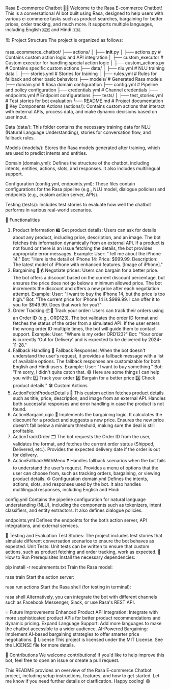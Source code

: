 Rasa E-commerce Chatbot 🤖🛒
Welcome to the Rasa E-commerce Chatbot! This is a conversational AI bot built using Rasa, designed to help users with various e-commerce tasks such as product searches, bargaining for better prices, order tracking, and much more. It supports multiple languages, including English 🇬🇧 and Hindi 🇮🇳.

🏗️ Project Structure
The project is organized as follows:

rasa_ecommerce_chatbot/
├── actions/
│   ├── __init__.py
│   ├── actions.py       # Contains custom action logic and API integration
│   ├── custom_executor  # Custom executor for handling special action logic
│   ├── custom_actions.py # Contains specific custom actions
├── data/
│   ├── nlu.yml          # NLU training data
│   ├── stories.yml      # Stories for training
│   ├── rules.yml        # Rules for fallback and other basic behaviors
├── models/              # Generated Rasa models
├── domain.yml           # Rasa domain configuration
├── config.yml           # Pipeline and policy configuration
├── credentials.yml      # Channel credentials
├── endpoints.yml        # Endpoint configurations
├── tests/
│   ├── test_stories.yml # Test stories for bot evaluation
└── README.md            # Project documentation
📂 Key Components
Actions (actions/): Contains custom actions that interact with external APIs, process data, and make dynamic decisions based on user input.

Data (data/): This folder contains the necessary training data for NLU (Natural Language Understanding), stories for conversation flow, and fallback rules.

Models (models/): Stores the Rasa models generated after training, which are used to predict intents and entities.

Domain (domain.yml): Defines the structure of the chatbot, including intents, entities, actions, slots, and responses. It also includes multilingual support.

Configuration (config.yml, endpoints.yml): These files contain configurations for the Rasa pipeline (e.g., NLU model, dialogue policies) and endpoints (e.g., custom action server, APIs).

Testing (tests/): Includes test stories to evaluate how well the chatbot performs in various real-world scenarios.

🚀 Functionalities
1. Product Information 🛍️
Get product details: Users can ask for details about any product, including price, description, and an image.
The bot fetches this information dynamically from an external API.
If a product is not found or there is an issue fetching the details, the bot provides appropriate error messages.
Example:
User: "Tell me about the iPhone 14."
Bot: "Here is the detail of iPhone 14: Price: $999.99. Description: The latest model of iPhone with enhanced features. [Image of iPhone]."
2. Bargaining 🤝💰
Negotiate prices: Users can bargain for a better price. The bot offers a discount based on the current discount percentage, but ensures the price does not go below a minimum allowed price.
The bot increments the discount and offers a new price after each negotiation attempt.
Example:
User: "I want to buy the iPhone 14, but the price is too high."
Bot: "The current price for iPhone 14 is $999.99. I can offer it to you for $949.99. Does that work for you?"
3. Order Tracking 📦🚚
Track your order: Users can track their orders using an Order ID (e.g., ORD123).
The bot validates the order ID format and fetches the status of the order from a simulated API.
If the user enters the wrong order ID multiple times, the bot will guide them to contact support.
Example:
User: "Where is my order ORD123?"
Bot: "Your order is currently 'Out for Delivery' and is expected to be delivered by 2024-11-28."
4. Fallback Handling 🚨
Fallback Responses: When the bot doesn't understand the user's request, it provides a fallback message with a list of available options.
The fallback responses are customizable for both English and Hindi users.
Example:
User: "I want to buy something."
Bot: "I'm sorry, I didn't quite catch that. 😅 Here are some things I can help you with: 1️⃣ Track your order 2️⃣ Bargain for a better price 3️⃣ Check product details."
🛠️ Custom Actions
1. ActionFetchProductDetails 📄
This custom action fetches product details such as title, price, description, and image from an external API.
Handles both successful responses and error handling in case the product is not found.
2. ActionBargainLogic 💸
Implements the bargaining logic. It calculates the discount for a product and suggests a new price.
Ensures the new price doesn't fall below a minimum threshold, making sure the deal is still profitable.
3. ActionTrackOrder 🗂️
The bot requests the Order ID from the user, validates the format, and fetches the current order status (Shipped, Delivered, etc.).
Provides the expected delivery date if the order is out for delivery.
4. ActionFallbackWithMenu ❓
Handles fallback scenarios when the bot fails to understand the user’s request.
Provides a menu of options that the user can choose from, such as tracking orders, bargaining, or viewing product details.
⚙️ Configuration
domain.yml
Defines the intents, actions, slots, and responses used by the bot. It also handles multilingual responses, including English and Hindi.

config.yml
Contains the pipeline configuration for natural language understanding (NLU), including the components such as tokenizers, intent classifiers, and entity extractors. It also defines dialogue policies.

endpoints.yml
Defines the endpoints for the bot’s action server, API integrations, and external services.

🧪 Testing and Evaluation
Test Stories: The project includes test stories that simulate different conversation scenarios to ensure the bot behaves as expected.
Unit Tests: Unit tests can be written to ensure that custom actions, such as product fetching and order tracking, work as expected.
🚀 How to Run
Prerequisites
Install the necessary dependencies:

pip install -r requirements.txt
Train the Rasa model:


rasa train
Start the action server:


rasa run actions
Start the Rasa shell (for testing in terminal):

rasa shell
Alternatively, you can integrate the bot with different channels such as Facebook Messenger, Slack, or use Rasa's REST API.

💡 Future Improvements
Enhanced Product API Integration: Integrate with more sophisticated product APIs for better product recommendations and dynamic pricing.
Expand Language Support: Add more languages to make the chatbot accessible to a wider audience.
AI-Powered Bargaining: Implement AI-based bargaining strategies to offer smarter price negotiations.
📜 License
This project is licensed under the MIT License. See the LICENSE file for more details.

🤝 Contributions
We welcome contributions! If you'd like to help improve this bot, feel free to open an issue or create a pull request.

This README provides an overview of the Rasa E-commerce Chatbot project, including setup instructions, features, and how to get started. Let me know if you need further details or clarification. Happy coding! 😄
